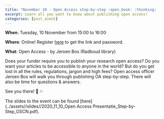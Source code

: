 ```yaml
---
title: "November 10 - Open Access step-by-step :open_book: :thinking: :open_mouth:"
excerpt: Learn all you want to know about publishing open access!
categories: [past_event]
---
```


**When**: Tuesday, 10 November from 15:00 to 16:00

**Where**: Online! Register [here](https://forms.gle/TUQBcp9ksLufHFq49) to get the link and password.

**What**: Open Access - by Jeroen Bos (Radboud library)

Does your funder require you to publish your research open access? Do you want your articles to be accessible to anyone in the world? But do you get lost in all the rules, regulations, jargon and high fees? Open access officer Jeroen Bos will walk you through publishing OA step-by-step. There will also be time for questions & answers. 

See you there! :wave: :sparkles:

The slides to the event can be found [here](../assets//slides//2020_11_10_Open Access Presentatie_Step-by-Step_OSCN.pdf).
